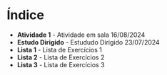 # Índice

- **Atividade 1** - Atividade em sala 16/08/2024
- **Estudo Dirigido** - Estududo Dirigido 23/07/2024
- **Lista 1** - Lista de Exercícios 1
- **Lista 2** - Lista de Exercícios 2
- **Lista 3** - Lista de Exercícios 3

